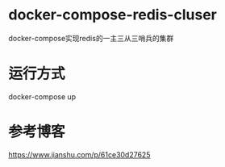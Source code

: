 # docker-compose-redis-cluser
docker-compose实现redis的一主三从三哨兵的集群
# 运行方式
docker-compose up
# 参考博客
https://www.jianshu.com/p/61ce30d27625
